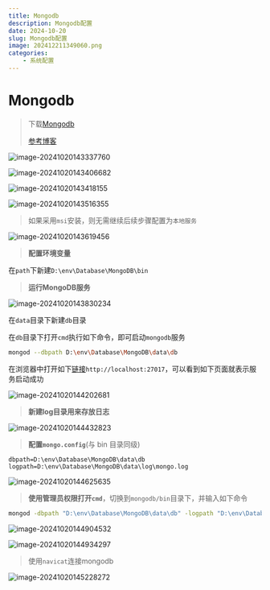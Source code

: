 ```yaml
---
title: Mongodb
description: Mongodb配置
date: 2024-10-20
slug: Mongodb配置
image: 202412211349060.png
categories:
    - 系统配置
---
```


# Mongodb

> 下载[Mongodb](https://www.mongodb.com/try/download/community)
>
> [参考博客](https://blog.csdn.net/weixin_43405300/article/details/120017878)

![image-20241020143337760](https://raw.githubusercontent.com/IsUnderAchiever/markdown-img/master/PicGo03/202412211346668.png)

![image-20241020143406682](https://raw.githubusercontent.com/IsUnderAchiever/markdown-img/master/PicGo03/202412211346999.png)

![image-20241020143418155](https://raw.githubusercontent.com/IsUnderAchiever/markdown-img/master/PicGo03/202412211346630.png)

![image-20241020143516355](https://raw.githubusercontent.com/IsUnderAchiever/markdown-img/master/PicGo03/202412211347937.png)

> 如果采用`msi`安装，则无需继续后续步骤配置为`本地服务`

![image-20241020143619456](https://raw.githubusercontent.com/IsUnderAchiever/markdown-img/master/PicGo03/202412211347850.png)

> **配置环境变量**


在`path`下新建`D:\env\Database\MongoDB\bin`

> **运行MongoDB服务**

![image-20241020143830234](https://raw.githubusercontent.com/IsUnderAchiever/markdown-img/master/PicGo03/202412211347573.png)

在`data`目录下新建`db`目录

在`db`目录下打开`cmd`执行如下命令，即可启动`mongodb`服务

```sh
mongod --dbpath D:\env\Database\MongoDB\data\db
```

在浏览器中打开如下[链接](http://localhost:27017/)`http://localhost:27017`，可以看到如下页面就表示服务启动成功

![image-20241020144202681](https://raw.githubusercontent.com/IsUnderAchiever/markdown-img/master/PicGo03/202412211347452.png)

> **新建log目录用来存放日志**

![image-20241020144432823](https://raw.githubusercontent.com/IsUnderAchiever/markdown-img/master/PicGo03/202412211347833.png)

> **配置`mongo.config`**(与 bin 目录同级)

```
dbpath=D:\env\Database\MongoDB\data\db
logpath=D:\env\Database\MongoDB\data\log\mongo.log
```

![image-20241020144625635](https://raw.githubusercontent.com/IsUnderAchiever/markdown-img/master/PicGo03/202412211347647.png)

> **使用管理员权限打开`cmd`**，切换到`mongodb/bin`目录下，并输入如下命令

```sh
mongod -dbpath "D:\env\Database\MongoDB\data\db" -logpath "D:\env\Database\MongoDB\data\log\mongo.log" -install -serviceName "MongoDB"
```

![image-20241020144904532](https://raw.githubusercontent.com/IsUnderAchiever/markdown-img/master/PicGo03/202412211347084.png)

![image-20241020144934297](https://raw.githubusercontent.com/IsUnderAchiever/markdown-img/master/PicGo03/202412211347407.png)

> 使用`navicat`连接mongodb

![image-20241020145228272](https://raw.githubusercontent.com/IsUnderAchiever/markdown-img/master/PicGo03/202412211347440.png)

